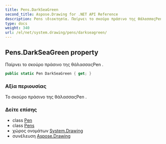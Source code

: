 ```yaml
---
title: Pens.DarkSeaGreen
second_title: Aspose.Drawing for .NET API Reference
description: Pens ιδιοκτησία. Παίρνει το σκούρο πράσινο της θάλασσαςPen .
type: docs
weight: 340
url: /el/net/system.drawing/pens/darkseagreen/
---
```

## Pens.DarkSeaGreen property

Παίρνει το σκούρο πράσινο της θάλασσαςPen .

```csharp
public static Pen DarkSeaGreen { get; }
```

### Αξία περιουσίας

Το σκούρο πράσινο της θάλασσαςPen .

### Δείτε επίσης

* class [Pen](../../pen/)
* class [Pens](../)
* χώρος ονομάτων [System.Drawing](../../pens/)
* συνέλευση [Aspose.Drawing](../../../)


